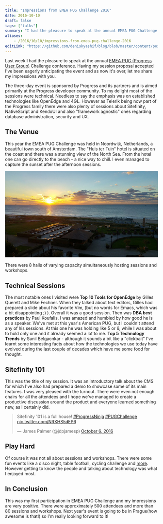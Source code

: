 ```yaml
---
title: "Impressions from EMEA PUG Challenge 2016"
date: 2016-10-10
draft: false
tags: ["talks"]
summary: "I had the pleasure to speak at the annual EMEA PUG Challenge conference. I’ve been eagerly anticipating the event and as now it’s over, let me share my impressions with you."
aliases:
    - /2016/10/10/impressions-from-emea-pug-challenge-2016
editLink: "https://github.com/deniskyashif/blog/blob/master/content/posts/2016-10-10-pug-challenge-2016.md"
---
```


Last week I had the pleasure to speak at the annual [EMEA PUG (Progress User Group)](https://www.pugchallenge.eu/) Challenge conference. Having my session proposal accepted I've been eagerly anticipating the event and as now it's over, let me share my impressions with you.  

The three-day event is sponsored by Progress and its partners and is aimed primarily at the Progress developer community. To my delight most of the sessions were technical. Needless to say the emphasis was on established technologies like OpenEdge and 4GL. However as Telerik being now part of the Progress family there were also plenty of sessions about Sitefinity, NativeScript and KendoUI and also "framework agnostic" ones regarding database administration, security and UX.

## The Venue

This year the EMEA PUG Challenge was held in Noordwijk, Netherlands, a beautiful town south of Amsterdam. The "Huis ter Tuin" hotel is situated on the coast and there was a stunning view of the North Sea. From the hotel one can go directly to the beach - a nice way to chill. I even managed to capture the sunset after the afternoon sessions.  

![The Venue](/images/posts/2016-10-10-emeapug/view-north-sea.jpg "North Sea Coast")

There were 8 halls of varying capacity simultaneously hosting sessions and workshops.  

## Technical Sessions

The most notable ones I visited were **Top 10 Tools for OpenEdge** by Gilles Querett and Mike Fechner. When they talked about text editors, Gilles had prepared a slide about his favorite Vim, (but no words for Emacs, which was a bit disappointing ;) ). Overall it was a good session. Then was **DBA best practices** by Paul Koufalis. I was amazed and humbled by how good he is as a speaker. We've met at this year's American PUG, but I couldn't attend any of his sessions. At this one he was holding like 5 or 6, while I was about to hold only one and it already seemed a lot to me. **Top 5 Technology Trends** by Sunil Belgaonkar - although it sounds a bit like a "clickbait" I've learnt some interesting facts about how the technologies we use today have evolved during the last couple of decades which have me some food for thought.

## Sitefinity 101

This was the title of my session. It was an introductory talk about the CMS for which I've also had prepared a demo to showcase some of its main features. I was very pleased with the turnout. There were even not enough chairs for all the attendees and I hope we've managed to create a productive discussion around the product and everyone learned something new, as I certainly did.
 
<blockquote class="twitter-tweet" data-lang="en"><p lang="en" dir="ltr">Sitefinity 101 is a full house! <a href="https://twitter.com/hashtag/ProgressNinja?src=hash&amp;ref_src=twsrc%5Etfw">#ProgressNinja</a> <a href="https://twitter.com/hashtag/PUGChallenge?src=hash&amp;ref_src=twsrc%5Etfw">#PUGChallenge</a> <a href="https://t.co/NRXHS5dEP6">pic.twitter.com/NRXHS5dEP6</a></p>&mdash; James Palmer (@jdpjamesp) <a href="https://twitter.com/jdpjamesp/status/783976168898846720?ref_src=twsrc%5Etfw">October 6, 2016</a></blockquote>
<script async src="https://platform.twitter.com/widgets.js" charset="utf-8"></script>

## Play Hard

Of course it was not all about sessions and workshops. There were some fun events like a disco night, table football, cycling challenge and [more](https://twitter.com/ProgressSW/status/784310488410624002). However getting to know the people and talking about technology was what I enjoyed most. 

## In Conclusion

This was my first participation in EMEA PUG Challenge and my impressions are very positive. There were approximately 500 attendees and more than 80 sessions and workshops. Next year's event is going to be in Prague(how awesome is that!) so I'm really looking forward to it!
